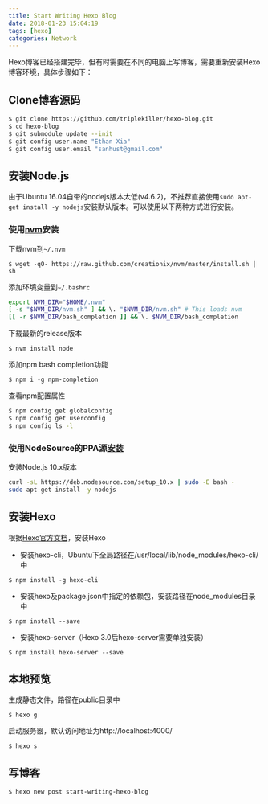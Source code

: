 ```yaml
---
title: Start Writing Hexo Blog
date: 2018-01-23 15:04:19
tags: [hexo]
categories: Network
---
```


Hexo博客已经搭建完毕，但有时需要在不同的电脑上写博客，需要重新安装Hexo博客环境，具体步骤如下：

## Clone博客源码

``` bash
$ git clone https://github.com/triplekiller/hexo-blog.git
$ cd hexo-blog
$ git submodule update --init
$ git config user.name "Ethan Xia"
$ git config user.email "sanhust@gmail.com"
```

## 安装Node.js

由于Ubuntu 16.04自带的nodejs版本太低(v4.6.2)，不推荐直接使用`sudo apt-get install -y nodejs`安装默认版本。可以使用以下两种方式进行安装。

### 使用[nvm](https://github.com/creationix/nvm)安装

下载nvm到`~/.nvm`

`$ wget -qO- https://raw.github.com/creationix/nvm/master/install.sh | sh`

添加环境变量到`~/.bashrc`

``` bash
export NVM_DIR="$HOME/.nvm"
[ -s "$NVM_DIR/nvm.sh" ] && \. "$NVM_DIR/nvm.sh" # This loads nvm
[[ -r $NVM_DIR/bash_completion ]] && \. $NVM_DIR/bash_completion
```

下载最新的release版本

`$ nvm install node`

添加npm bash completion功能

`$ npm i -g npm-completion`

查看npm配置属性

``` bash
$ npm config get globalconfig
$ npm config get userconfig
$ npm config ls -l
```

### 使用NodeSource的PPA源[安装](https://nodejs.org/en/download/package-manager/#debian-and-ubuntu-based-linux-distributions)

安装Node.js 10.x版本

``` bash
curl -sL https://deb.nodesource.com/setup_10.x | sudo -E bash -
sudo apt-get install -y nodejs
```

## 安装Hexo

根据[Hexo官方文档](https://hexo.io/zh-cn/docs/index.html)，安装Hexo

* 安装hexo-cli，Ubuntu下全局路径在/usr/local/lib/node_modules/hexo-cli/中

`$ npm install -g hexo-cli`

* 安装hexo及package.json中指定的依赖包，安装路径在node_modules目录中

`$ npm install --save`

* 安装hexo-server（Hexo 3.0后hexo-server需要单独安装）

`$ npm install hexo-server --save`

## 本地预览

生成静态文件，路径在public目录中

`$ hexo g`

启动服务器，默认访问地址为http://localhost:4000/

`$ hexo s`

## 写博客

`$ hexo new post start-writing-hexo-blog`
